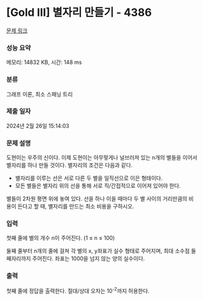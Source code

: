 # [Gold III] 별자리 만들기 - 4386 

[문제 링크](https://www.acmicpc.net/problem/4386) 

### 성능 요약

메모리: 14832 KB, 시간: 148 ms

### 분류

그래프 이론, 최소 스패닝 트리

### 제출 일자

2024년 2월 26일 15:14:03

### 문제 설명

<p>도현이는 우주의 신이다. 이제 도현이는 아무렇게나 널브러져 있는 n개의 별들을 이어서 별자리를 하나 만들 것이다. 별자리의 조건은 다음과 같다.</p>

<ul>
	<li>별자리를 이루는 선은 서로 다른 두 별을 일직선으로 이은 형태이다.</li>
	<li>모든 별들은 별자리 위의 선을 통해 서로 직/간접적으로 이어져 있어야 한다.</li>
</ul>

<p>별들이 2차원 평면 위에 놓여 있다. 선을 하나 이을 때마다 두 별 사이의 거리만큼의 비용이 든다고 할 때, 별자리를 만드는 최소 비용을 구하시오.</p>

### 입력 

 <p>첫째 줄에 별의 개수 n이 주어진다. (1 ≤ n ≤ 100)</p>

<p>둘째 줄부터 n개의 줄에 걸쳐 각 별의 x, y좌표가 실수 형태로 주어지며, 최대 소수점 둘째자리까지 주어진다. 좌표는 1000을 넘지 않는 양의 실수이다.</p>

### 출력 

 <p>첫째 줄에 정답을 출력한다. 절대/상대 오차는 10<sup>-2</sup>까지 허용한다.</p>

